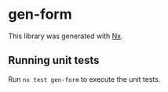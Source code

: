 # gen-form

This library was generated with [Nx](https://nx.dev).

## Running unit tests

Run `nx test gen-form` to execute the unit tests.
